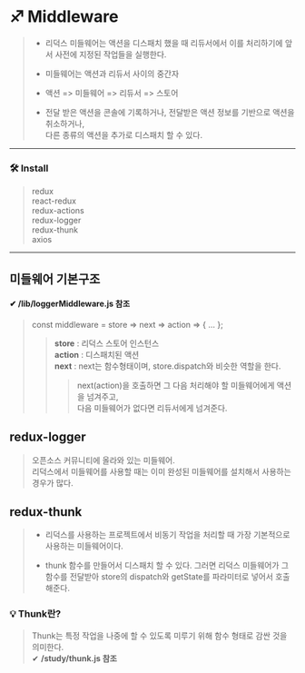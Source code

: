 # ♐ Middleware
> + 리덕스 미들웨어는 액션을 디스패치 했을 때 리듀서에서 이를 처리하기에 앞서 사전에 지정된 작업들을 실행한다.<br>
> - 미들웨어는 액션과 리듀서 사이의 중간자 <br>
> * 액션 => 미들웨어 => 리듀서 => 스토어 <br>
> + 전달 받은 액션을 콘솔에 기록하거나, 전달받은 액션 정보를 기반으로 액션을 취소하거나,<br> 다른 종류의 액션을 추가로 디스패치 할 수 있다.
___
### 🛠 Install
> redux <br>
> react-redux<br>
> redux-actions<br>
> redux-logger<br>
> redux-thunk<br>
> axios
___

## 미들웨어 기본구조
#### ✔ /lib/loggerMiddleware.js 참조
> const middleware = store => next => action => { ... };
>> __store__ : 리덕스 스토어 인스턴스<br>
>> __action__ : 디스패치된 액션<br>
>> __next__ : next는 함수형태이며, store.dispatch와 비슷한 역할을 한다.
>>> next(action)을 호출하면 그 다음 처리해야 할 미들웨어에게 액션을 넘겨주고,<br> 다음 미들웨어가 없다면 리듀서에게 넘겨준다.

## redux-logger
> 오픈소스 커뮤니티에 올라와 있는 미들웨어.<br>
> 리덕스에서 미들웨어를 사용할 때는 이미 완성된 미들웨어를 설치해서 사용하는 경우가 많다.

## redux-thunk
> + 리덕스를 사용하는 프로젝트에서 비동기 작업을 처리할 때 가장 기본적으로 사용하는 미들웨어이다.
> - thunk 함수를 만들어서 디스패치 할 수 있다. 그러면 리덕스 미들웨어가 그 함수를 전달받아 store의 dispatch와 getState를 파라미터로 넣어서 호출해준다.
### 💡 Thunk란?
> Thunk는 특정 작업을 나중에 할 수 있도록 미루기 위해 함수 형태로 감싼 것을 의미한다.<br>
> ✔ __/study/thunk.js 참조__
